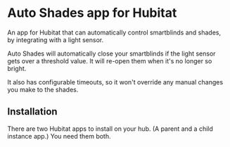 # Auto Shades app for Hubitat
An app for Hubitat that can automatically control smartblinds and shades, by integrating with a light sensor.

Auto Shades will automatically close your smartblinds if the light sensor gets over a threshold value.  It will re-open them when it's no longer so bright.

It also has configurable timeouts, so it won't override any manual changes you make to the shades.

## Installation

There are two Hubitat apps to install on your hub.  (A parent and a child instance app.)  You need them both.
